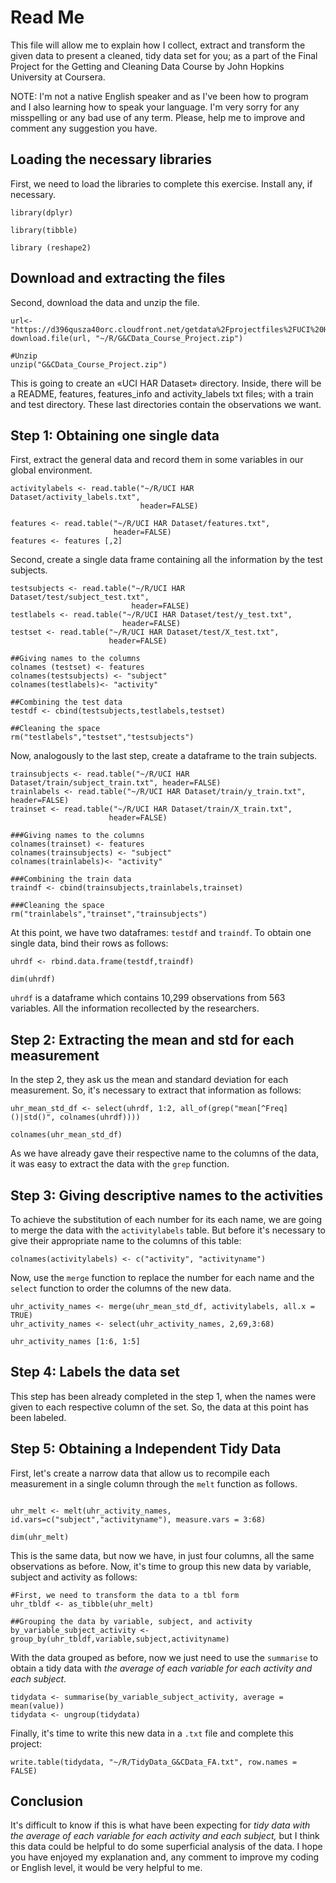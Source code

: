 # Read Me

This file will allow me to explain how I collect, extract and transform the given data to present a cleaned, tidy data set for you; as a part of the Final Project for the Getting and Cleaning Data Course by John Hopkins University at Coursera.

NOTE: I'm not a native English speaker and as I've been how to program and I also learning how to speak your language. I'm very sorry for any misspelling or any bad use of any term. Please, help me to improve and comment any suggestion you have.

## Loading the necessary libraries

First, we need to load the libraries to complete this exercise. Install any, if necessary.

```{r}
library(dplyr)

library(tibble)

library (reshape2) 

```

## Download and extracting the files

Second, download the data and unzip the file.

```{r}
url<-"https://d396qusza40orc.cloudfront.net/getdata%2Fprojectfiles%2FUCI%20HAR%20Dataset.zip"
download.file(url, "~/R/G&CData_Course_Project.zip")

#Unzip 
unzip("G&CData_Course_Project.zip")

```

This is going to create an «UCI HAR Dataset» directory. Inside, there will be a README, features, features_info and activity_labels txt files; with a train and test directory. These last directories contain the observations we want.

## Step 1: Obtaining one single data

First, extract the general data and record them in some variables in our global environment.

```{r}
activitylabels <- read.table("~/R/UCI HAR Dataset/activity_labels.txt", 
                             header=FALSE)

features <- read.table("~/R/UCI HAR Dataset/features.txt", 
                       header=FALSE)
features <- features [,2]
```

Second, create a single data frame containing all the information by the test subjects.

```{r}
testsubjects <- read.table("~/R/UCI HAR Dataset/test/subject_test.txt", 
                           header=FALSE)
testlabels <- read.table("~/R/UCI HAR Dataset/test/y_test.txt", 
                         header=FALSE)
testset <- read.table("~/R/UCI HAR Dataset/test/X_test.txt", 
                      header=FALSE)

##Giving names to the columns
colnames (testset) <- features
colnames(testsubjects) <- "subject"
colnames(testlabels)<- "activity"

##Combining the test data
testdf <- cbind(testsubjects,testlabels,testset)

##Cleaning the space
rm("testlabels","testset","testsubjects")

```

Now, analogously to the last step, create a dataframe to the train subjects.

```{r}
trainsubjects <- read.table("~/R/UCI HAR Dataset/train/subject_train.txt", header=FALSE)
trainlabels <- read.table("~/R/UCI HAR Dataset/train/y_train.txt",    header=FALSE)
trainset <- read.table("~/R/UCI HAR Dataset/train/X_train.txt", 
                      header=FALSE)

###Giving names to the columns
colnames(trainset) <- features
colnames(trainsubjects) <- "subject" 
colnames(trainlabels)<- "activity"

###Combining the train data
traindf <- cbind(trainsubjects,trainlabels,trainset)

###Cleaning the space
rm("trainlabels","trainset","trainsubjects")

```

At this point, we have two dataframes: `testdf` and `traindf`. To obtain one single data, bind their rows as follows:

```{r}
uhrdf <- rbind.data.frame(testdf,traindf)

dim(uhrdf)

```

`uhrdf` is a dataframe which contains 10,299 observations from 563 variables. All the information recollected by the researchers.

## Step 2: Extracting the mean and std for each measurement

In the step 2, they ask us the mean and standard deviation for each measurement. So, it's necessary to extract that information as follows:

```{r}
uhr_mean_std_df <- select(uhrdf, 1:2, all_of(grep("mean[^Freq]()|std()", colnames(uhrdf))))

colnames(uhr_mean_std_df)

```

As we have already gave their respective name to the columns of the data, it was easy to extract the data with the `grep` function.

## Step 3: Giving descriptive names to the activities

To achieve the substitution of each number for its each name, we are going to merge the data with the `activitylabels` table. But before it's necessary to give their appropriate name to the columns of this table:

```{r}
colnames(activitylabels) <- c("activity", "activityname")

```

Now, use the `merge` function to replace the number for each name and the `select` function to order the columns of the new data.

```{r}
uhr_activity_names <- merge(uhr_mean_std_df, activitylabels, all.x = TRUE) 
uhr_activity_names <- select(uhr_activity_names, 2,69,3:68)

uhr_activity_names [1:6, 1:5]

```

## Step 4: Labels the data set

This step has been already completed in the step 1, when the names were given to each respective column of the set. So, the data at this point has been labeled.

## Step 5: Obtaining a Independent Tidy Data

First, let's create a narrow data that allow us to recompile each measurement in a single column through the `melt` function as follows.

```{r}

uhr_melt <- melt(uhr_activity_names, id.vars=c("subject","activityname"), measure.vars = 3:68)

dim(uhr_melt)
```

This is the same data, but now we have, in just four columns, all the same observations as before. Now, it's time to group this new data by variable, subject and activity as follows:

```{r}
#First, we need to transform the data to a tbl form 
uhr_tbldf <- as_tibble(uhr_melt)

##Grouping the data by variable, subject, and activity
by_variable_subject_activity <- group_by(uhr_tbldf,variable,subject,activityname)

```

With the data grouped as before, now we just need to use the `summarise` to obtain a tidy data with *the average of each variable for each activity and each subject.*

```{r}
tidydata <- summarise(by_variable_subject_activity, average = mean(value))
tidydata <- ungroup(tidydata)
```

Finally, it's time to write this new data in a `.txt` file and complete this project:

```{r}
write.table(tidydata, "~/R/TidyData_G&CData_FA.txt", row.names = FALSE)
```

## Conclusion

It's difficult to know if this is what have been expecting for *tidy data with the average of each variable for each activity and each subject,* but I think this data could be helpful to do some superficial analysis of the data. I hope you have enjoyed my explanation and, any comment to improve my coding or English level, it would be very helpful to me.
